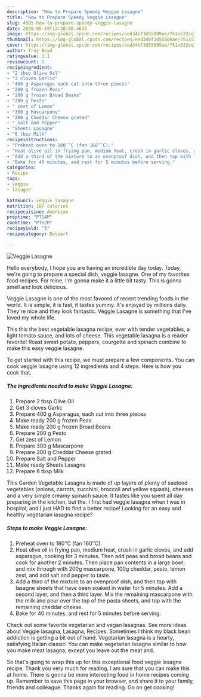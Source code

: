 ```yaml
---
description: "How to Prepare Speedy Veggie Lasagne"
title: "How to Prepare Speedy Veggie Lasagne"
slug: 4585-how-to-prepare-speedy-veggie-lasagne
date: 2020-05-19T12:38:08.464Z
image: https://img-global.cpcdn.com/recipes/eed34bf3d55009ae/751x532cq70/veggie-lasagne-recipe-main-photo.jpg
thumbnail: https://img-global.cpcdn.com/recipes/eed34bf3d55009ae/751x532cq70/veggie-lasagne-recipe-main-photo.jpg
cover: https://img-global.cpcdn.com/recipes/eed34bf3d55009ae/751x532cq70/veggie-lasagne-recipe-main-photo.jpg
author: Troy Boyd
ratingvalue: 3.1
reviewcount: 5
recipeingredient:
- "2 tbsp Olive Oil"
- "3 cloves Garlic"
- "400 g Asparagus each cut into three pieces"
- "200 g frozen Peas"
- "200 g frozen Broad Beans"
- "200 g Pesto"
- " zest of Lemon"
- "300 g Mascarpone"
- "200 g Cheddar Cheese grated"
- " Salt and Pepper"
- "Sheets Lasagne"
- "6 tbsp Milk"
recipeinstructions:
- "Preheat oven to 180’’C (fan 160’’C)."
- "Heat olive oil in frying pan, medium heat, crush in garlic cloves, and add asparagus, cooking for 3 minutes. Then add peas and broad beans and cook for another 2 minutes. Then place pan contents in a large bowl, and mix through with 200g mascarpone, 100g cheddar, pesto, lemon zest, and add salt and pepper to taste."
- "Add a third of the mixture to an ovenproof dish, and then top with lasagne sheets that have been soaked in water for 5 minutes. Add a second layer, and then a third layer. Mix the remaining mascarpone with the milk and pour over the top of the pasta sheets, and top with the remaining cheddar cheese."
- "Bake for 40 minutes, and rest for 5 minutes before serving."
categories:
- Recipe
tags:
- veggie
- lasagne

katakunci: veggie lasagne 
nutrition: 187 calories
recipecuisine: American
preptime: "PT14M"
cooktime: "PT52M"
recipeyield: "3"
recipecategory: Dessert

---
```



![Veggie Lasagne](https://img-global.cpcdn.com/recipes/eed34bf3d55009ae/751x532cq70/veggie-lasagne-recipe-main-photo.jpg)

Hello everybody, I hope you are having an incredible day today. Today, we're going to prepare a special dish, veggie lasagne. One of my favorites food recipes. For mine, I'm gonna make it a little bit tasty. This is gonna smell and look delicious.

Veggie Lasagne is one of the most favored of recent trending foods in the world. It is simple, it is fast, it tastes yummy. It's enjoyed by millions daily. They're nice and they look fantastic. Veggie Lasagne is something that I've loved my whole life.

This this the best vegetable lasagna recipe, ever with tender vegetables, a light tomato sauce, and lots of cheese. This vegetable lasagna is a reader favorite! Roast sweet potato, peppers, courgette and spinach combine to make this easy veggie lasagne.


To get started with this recipe, we must prepare a few components. You can cook veggie lasagne using 12 ingredients and 4 steps. Here is how you cook that.

<!--inarticleads1-->

##### The ingredients needed to make Veggie Lasagne:

1. Prepare 2 tbsp Olive Oil
1. Get 3 cloves Garlic
1. Prepare 400 g Asparagus, each cut into three pieces
1. Make ready 200 g frozen Peas
1. Make ready 200 g frozen Broad Beans
1. Prepare 200 g Pesto
1. Get  zest of Lemon
1. Prepare 300 g Mascarpone
1. Prepare 200 g Cheddar Cheese grated
1. Prepare  Salt and Pepper
1. Make ready Sheets Lasagne
1. Prepare 6 tbsp Milk


This Garden Vegetable Lasagna is made of up layers of plenty of sauteed vegetables (onions, carrots, zucchini, broccoli and yellow squash), cheeses and a very simple creamy spinach sauce. It tastes like you spent all day preparing in the kitchen, but the. I first had veggie lasagna when I was in hospital, and I just HAD to find a better recipe! Looking for an easy and healthy vegetarian lasagna recipe? 

<!--inarticleads2-->

##### Steps to make Veggie Lasagne:

1. Preheat oven to 180’’C (fan 160’’C).
1. Heat olive oil in frying pan, medium heat, crush in garlic cloves, and add asparagus, cooking for 3 minutes. Then add peas and broad beans and cook for another 2 minutes. Then place pan contents in a large bowl, and mix through with 200g mascarpone, 100g cheddar, pesto, lemon zest, and add salt and pepper to taste.
1. Add a third of the mixture to an ovenproof dish, and then top with lasagne sheets that have been soaked in water for 5 minutes. Add a second layer, and then a third layer. Mix the remaining mascarpone with the milk and pour over the top of the pasta sheets, and top with the remaining cheddar cheese.
1. Bake for 40 minutes, and rest for 5 minutes before serving.


Check out some favorite vegetarian and vegan lasagnas. See more ideas about Veggie lasagna, Lasagna, Recipes. Sometimes I think my black bean addiction is getting a bit out of hand. Vegetarian lasagna is a hearty, satisfying Italian classic! You can make vegetarian lasagna similar to how you make meat lasagna, except you leave out the meat and. 

So that's going to wrap this up for this exceptional food veggie lasagne recipe. Thank you very much for reading. I am sure that you can make this at home. There is gonna be more interesting food in home recipes coming up. Remember to save this page in your browser, and share it to your family, friends and colleague. Thanks again for reading. Go on get cooking!
